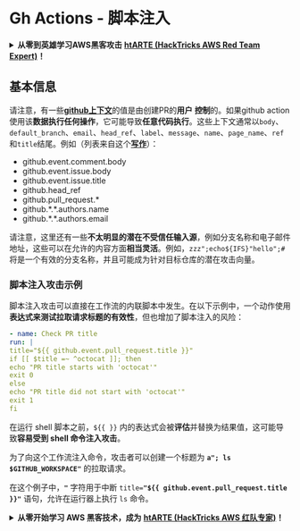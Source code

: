 # Gh Actions - 脚本注入

<details>

<summary><strong>从零到英雄学习AWS黑客攻击</strong> <a href="https://training.hacktricks.xyz/courses/arte"><strong>htARTE (HackTricks AWS Red Team Expert)</strong></a><strong>！</strong></summary>

支持HackTricks的其他方式：

* 如果您想在 **HackTricks中看到您的公司广告** 或 **下载HackTricks的PDF**，请查看[**订阅计划**](https://github.com/sponsors/carlospolop)！
* 获取[**官方PEASS & HackTricks商品**](https://peass.creator-spring.com)
* 发现[**PEASS家族**](https://opensea.io/collection/the-peass-family)，我们独家的[**NFTs系列**](https://opensea.io/collection/the-peass-family)
* **加入** 💬 [**Discord群组**](https://discord.gg/hRep4RUj7f) 或 [**telegram群组**](https://t.me/peass) 或在 **Twitter** 🐦 上**关注**我 [**@carlospolopm**](https://twitter.com/carlospolopm)**。**
* **通过向** [**HackTricks**](https://github.com/carlospolop/hacktricks) 和 [**HackTricks Cloud**](https://github.com/carlospolop/hacktricks-cloud) github仓库提交PR来分享您的黑客技巧。

</details>

## 基本信息

请注意，有一些[**github上下文**](https://docs.github.com/en/actions/reference/context-and-expression-syntax-for-github-actions#github-context)的值是由创建PR的**用户** **控制**的。如果github action使用该**数据执行任何操作**，它可能导致**任意代码执行**。这些上下文通常以`body`、`default_branch`、`email`、`head_ref`、`label`、`message`、`name`、`page_name`、`ref`和`title`结尾。例如（列表来自这个[**写作**](https://medium.com/tinder/exploiting-github-actions-on-open-source-projects-5d93936d189f)）：

* github.event.comment.body
* github.event.issue.body
* github.event.issue.title
* github.head\_ref
* github.pull\_request.\*
* github.\*.\*.authors.name
* github.\*.\*.authors.email

请注意，这里还有一些**不太明显的潜在不受信任输入源**，例如分支名称和电子邮件地址，这些可以在允许的内容方面**相当灵活**。例如，`zzz";echo${IFS}"hello";#` 将是一个有效的分支名称，并且可能成为针对目标仓库的潜在攻击向量。

### 脚本注入攻击示例 <a href="#example-of-a-script-injection-attack" id="example-of-a-script-injection-attack"></a>

脚本注入攻击可以直接在工作流的内联脚本中发生。在以下示例中，一个动作使用**表达式来测试拉取请求标题的有效性**，但也增加了脚本注入的风险：
```yaml
- name: Check PR title
run: |
title="${{ github.event.pull_request.title }}"
if [[ $title =~ ^octocat ]]; then
echo "PR title starts with 'octocat'"
exit 0
else
echo "PR title did not start with 'octocat'"
exit 1
fi
```
在运行 shell 脚本之前，`${{ }}` 内的表达式会被**评估**并替换为结果值，这可能导致**容易受到 shell 命令注入攻击**。

为了向这个工作流注入命令，攻击者可以创建一个标题为 **`a"; ls $GITHUB_WORKSPACE"`** 的拉取请求。

在这个例子中，**`"`** 字符用于中断 `title=`**`"${{ github.event.pull_request.title }}"`** 语句，允许在运行器上执行 `ls` 命令。

<details>

<summary><strong>从零开始学习 AWS 黑客技术，成为</strong> <a href="https://training.hacktricks.xyz/courses/arte"><strong>htARTE (HackTricks AWS 红队专家)</strong></a><strong>！</strong></summary>

支持 HackTricks 的其他方式：

* 如果你想在 HackTricks 上看到你的**公司广告**或**下载 HackTricks 的 PDF**，请查看[**订阅计划**](https://github.com/sponsors/carlospolop)！
* 获取[**官方 PEASS & HackTricks 商品**](https://peass.creator-spring.com)
* 发现[**PEASS 家族**](https://opensea.io/collection/the-peass-family)，我们独家的[**NFT 集合**](https://opensea.io/collection/the-peass-family)
* **加入** 💬 [**Discord 群组**](https://discord.gg/hRep4RUj7f) 或 [**telegram 群组**](https://t.me/peass) 或在 **Twitter** 🐦 上**关注**我 [**@carlospolopm**](https://twitter.com/carlospolopm)**。**
* **通过向** [**HackTricks**](https://github.com/carlospolop/hacktricks) 和 [**HackTricks Cloud**](https://github.com/carlospolop/hacktricks-cloud) github 仓库提交 PR 来**分享你的黑客技巧**。

</details>
